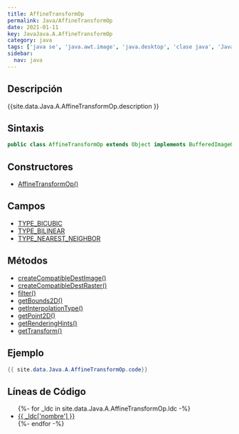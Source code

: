 ```yaml
---
title: AffineTransformOp
permalink: Java/AffineTransformOp
date: 2021-01-11
key: JavaJava.A.AffineTransformOp
category: java
tags: ['java se', 'java.awt.image', 'java.desktop', 'clase java', 'Java 1.0']
sidebar: 
  nav: java
---
```


## Descripción
{{site.data.Java.A.AffineTransformOp.description }}

## Sintaxis
~~~java
public class AffineTransformOp extends Object implements BufferedImageOp, RasterOp
~~~

## Constructores
* [AffineTransformOp()](/Java/AffineTransformOp/AffineTransformOp/)

## Campos
* [TYPE_BICUBIC](/Java/AffineTransformOp/TYPE_BICUBIC)
* [TYPE_BILINEAR](/Java/AffineTransformOp/TYPE_BILINEAR)
* [TYPE_NEAREST_NEIGHBOR](/Java/AffineTransformOp/TYPE_NEAREST_NEIGHBOR)

## Métodos
* [createCompatibleDestImage()](/Java/AffineTransformOp/createCompatibleDestImage)
* [createCompatibleDestRaster()](/Java/AffineTransformOp/createCompatibleDestRaster)
* [filter()](/Java/AffineTransformOp/filter)
* [getBounds2D()](/Java/AffineTransformOp/getBounds2D)
* [getInterpolationType()](/Java/AffineTransformOp/getInterpolationType)
* [getPoint2D()](/Java/AffineTransformOp/getPoint2D)
* [getRenderingHints()](/Java/AffineTransformOp/getRenderingHints)
* [getTransform()](/Java/AffineTransformOp/getTransform)

## Ejemplo
~~~java
{{ site.data.Java.A.AffineTransformOp.code}}
~~~

## Líneas de Código
<ul>
{%- for _ldc in site.data.Java.A.AffineTransformOp.ldc -%}
   <li>
       <a href="{{_ldc['url'] }}">{{ _ldc['nombre'] }}</a>
   </li>
{%- endfor -%}
</ul>
